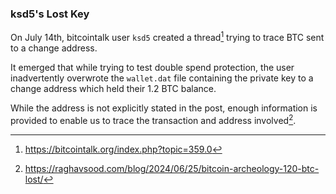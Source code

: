 ### ksd5's Lost Key

On July 14th, bitcointalk user `ksd5` created a thread[^1] trying to trace BTC sent to a change address.

It emerged that while trying to test double spend protection, the user inadvertently overwrote the `wallet.dat` file containing the private key to a change address which held their 1.2 BTC balance.

While the address is not explicitly stated in the post, enough information is provided to enable us to trace the transaction and address involved[^2].

[^1]: https://bitcointalk.org/index.php?topic=359.0
[^2]: https://raghavsood.com/blog/2024/06/25/bitcoin-archeology-120-btc-lost/
